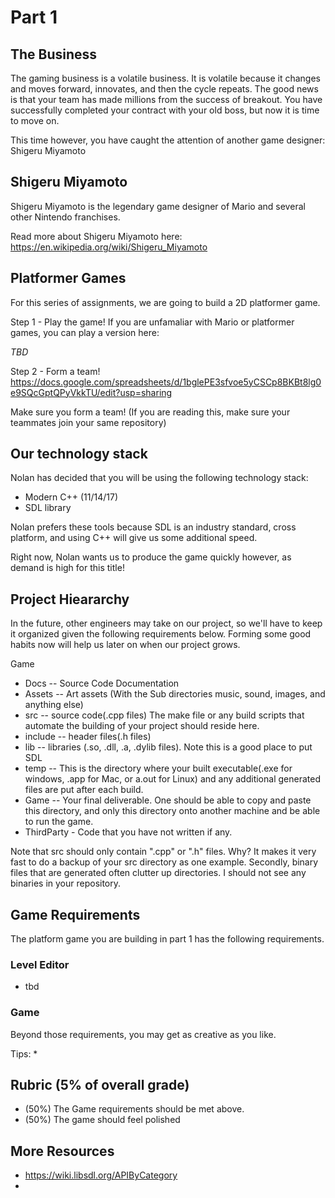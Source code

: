 # Part 1

## The Business

The gaming business is a volatile business. It is volatile because it changes and moves forward, innovates, and then the cycle repeats. The good news is that your team has made millions from the success of breakout. You have successfully completed your contract with your old boss, but now it is time to move on.

This time however, you have caught the attention of another game designer: Shigeru Miyamoto

## Shigeru Miyamoto

Shigeru Miyamoto is the legendary game designer of Mario and several other Nintendo franchises.

Read more about Shigeru Miyamoto here: https://en.wikipedia.org/wiki/Shigeru_Miyamoto

## Platformer Games

For this series of assignments, we are going to build a 2D platformer game.


Step 1 - Play the game!
If you are unfamaliar with Mario or platformer games, you can play a version here:

*TBD*

Step 2 - Form a team!
https://docs.google.com/spreadsheets/d/1bglePE3sfvoe5yCSCp8BKBt8lg0e9SQcGptQPyVkkTU/edit?usp=sharing

Make sure you form a team! (If you are reading this, make sure your teammates join your same repository)

## Our technology stack

Nolan has decided that you will be using the following technology stack:

* Modern C++ (11/14/17)
* SDL library

Nolan prefers these tools because SDL is an industry standard, cross platform, and using C++ will give us some additional speed. 

Right now, Nolan wants us to produce the game quickly however, as demand is high for this title!

## Project Hieararchy

In the future, other engineers may take on our project, so we'll have to keep it organized given the following requirements below.
Forming some good habits now will help us later on when our project grows.

Game

- Docs -- Source Code Documentation
- Assets -- Art assets (With the Sub directories music, sound, images, and anything else)
- src -- source code(.cpp files) The make file or any build scripts that automate the building of your project should reside here.
- include -- header files(.h files)
- lib -- libraries (.so, .dll, .a, .dylib files). Note this is a good place to put SDL
- temp -- This is the directory where your built executable(.exe for windows, .app for Mac, or a.out for Linux) and any additional generated files are put after each build.
- Game -- Your final deliverable. One should be able to copy and paste this directory, and only this directory onto another machine and be able to run the game.
- ThirdParty - Code that you have not written if any.

Note that src should only contain ".cpp" or ".h" files. Why? It makes it very fast to do a backup of your src directory as one example. Secondly, binary files that are generated often clutter up directories. I should not see any binaries in your repository. 

## Game Requirements

The platform game you are building in part 1 has the following requirements.

### Level Editor
- tbd

### Game

Beyond those requirements, you may get as creative as you like.

Tips:
* 

## Rubric (5% of overall grade)

* (50%) The Game requirements should be met above.
* (50%) The game should feel polished


## More Resources

* https://wiki.libsdl.org/APIByCategory
* 
